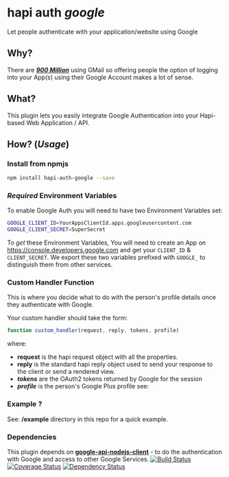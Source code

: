 # hapi auth *google*

Let people authenticate with your application/website using Google

## Why?

There are
[***900 Million***](http://techcrunch.com/2015/05/28/gmail-now-has-900m-active-users-75-on-mobile/) using GMail so offering people the option of logging into
your App(s) using their Google Account makes a lot of sense.

## What?

This plugin lets you easily integrate Google Authentication
into your Hapi-based Web Application / API.


## How? (*Usage*)

### Install from npmjs

```sh
npm install hapi-auth-google --save
```

### *Required* Environment Variables

To enable Google Auth you will need to have two Environment Variables set:
```sh
GOOGLE_CLIENT_ID=YourAppsClientId.apps.googleusercontent.com
GOOGLE_CLIENT_SECRET=SuperSecret
```
To *get* these Environment Variables,
You will need to create an App on https://console.developers.google.com
and get your `CLIENT_ID` & `CLIENT_SECRET`.
We export these two variables prefixed with `GOOGLE_`
to distinguish them from other services.

### Custom Handler Function

This is where you decide what to do with the person's profile details
once they authenticate with Google.

Your custom handler should take the form:
```js
function custom_handler(request, reply, tokens, profile)
```
where:
+ **request** is the hapi request object with all the properties.
+ **reply** is the standard hapi reply object used to send your response to the client or send a rendered view.
+ ***tokens*** are the OAuth2 tokens returned by Google for the session
+ ***profile*** is the person's Google Plus profile
see:


### Example ?

See: **/example** directory in this repo for a quick example.

### Dependencies

This plugin depends on
[**google-api-nodejs-client**](https://www.npmjs.com/package/googleapis) -
to do the authentication with Google and access to other Google Services. [![Build Status](https://travis-ci.org/google/google-api-nodejs-client.svg?branch=master)](https://travis-ci.org/google/google-api-nodejs-client) [![Coverage Status](https://coveralls.io/repos/google/google-api-nodejs-client/badge.svg?branch=master&service=github)](https://coveralls.io/github/google/google-api-nodejs-client?branch=master) [![Dependency Status](https://david-dm.org/google/google-api-nodejs-client.svg)](https://david-dm.org/google/google-api-nodejs-client)
